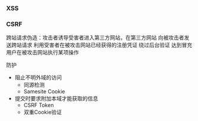 ### XSS

  

### CSRF

跨站请求伪造：攻击者诱导受害者进入第三方网站，在第三方网站 向被攻击者发送跨站请求 利用受害者在被攻击网站已经获得的注册凭证 绕过后台验证 达到冒充用户在被攻击网站执行某项操作

防护

- 阻止不明外域的访问
  - 同源检测
  - Samesite Cookie
- 提交时要求附加本域才能获取的信息
  - CSRF Token
  - 双重Cookie验证

​	

